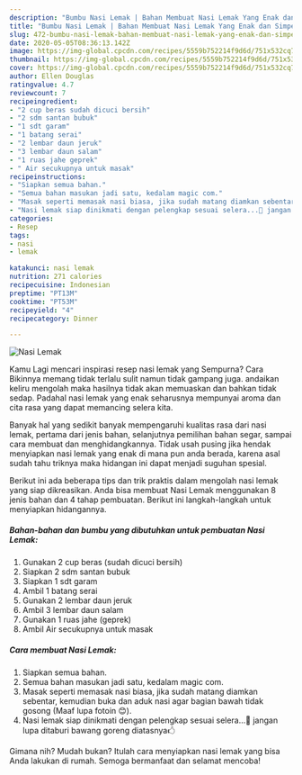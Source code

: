 ```yaml
---
description: "Bumbu Nasi Lemak | Bahan Membuat Nasi Lemak Yang Enak dan Simpel"
title: "Bumbu Nasi Lemak | Bahan Membuat Nasi Lemak Yang Enak dan Simpel"
slug: 472-bumbu-nasi-lemak-bahan-membuat-nasi-lemak-yang-enak-dan-simpel
date: 2020-05-05T08:36:13.142Z
image: https://img-global.cpcdn.com/recipes/5559b752214f9d6d/751x532cq70/nasi-lemak-foto-resep-utama.jpg
thumbnail: https://img-global.cpcdn.com/recipes/5559b752214f9d6d/751x532cq70/nasi-lemak-foto-resep-utama.jpg
cover: https://img-global.cpcdn.com/recipes/5559b752214f9d6d/751x532cq70/nasi-lemak-foto-resep-utama.jpg
author: Ellen Douglas
ratingvalue: 4.7
reviewcount: 7
recipeingredient:
- "2 cup beras sudah dicuci bersih"
- "2 sdm santan bubuk"
- "1 sdt garam"
- "1 batang serai"
- "2 lembar daun jeruk"
- "3 lembar daun salam"
- "1 ruas jahe geprek"
- " Air secukupnya untuk masak"
recipeinstructions:
- "Siapkan semua bahan."
- "Semua bahan masukan jadi satu, kedalam magic com."
- "Masak seperti memasak nasi biasa, jika sudah matang diamkan sebentar, kemudian buka dan aduk nasi agar bagian bawah tidak gosong (Maaf lupa fotoin 😊)."
- "Nasi lemak siap dinikmati dengan pelengkap sesuai selera...🤗 jangan lupa ditaburi bawang goreng diatasnya🖒"
categories:
- Resep
tags:
- nasi
- lemak

katakunci: nasi lemak 
nutrition: 271 calories
recipecuisine: Indonesian
preptime: "PT13M"
cooktime: "PT53M"
recipeyield: "4"
recipecategory: Dinner

---
```



![Nasi Lemak](https://img-global.cpcdn.com/recipes/5559b752214f9d6d/751x532cq70/nasi-lemak-foto-resep-utama.jpg)

Kamu Lagi mencari inspirasi resep nasi lemak yang Sempurna? Cara Bikinnya memang tidak terlalu sulit namun tidak gampang juga. andaikan keliru mengolah maka hasilnya tidak akan memuaskan dan bahkan tidak sedap. Padahal nasi lemak yang enak seharusnya mempunyai aroma dan cita rasa yang dapat memancing selera kita.

Banyak hal yang sedikit banyak mempengaruhi kualitas rasa dari nasi lemak, pertama dari jenis bahan, selanjutnya pemilihan bahan segar, sampai cara membuat dan menghidangkannya. Tidak usah pusing jika hendak menyiapkan nasi lemak yang enak di mana pun anda berada, karena asal sudah tahu triknya maka hidangan ini dapat menjadi suguhan spesial.




Berikut ini ada beberapa tips dan trik praktis dalam mengolah nasi lemak yang siap dikreasikan. Anda bisa membuat Nasi Lemak menggunakan 8 jenis bahan dan 4 tahap pembuatan. Berikut ini langkah-langkah untuk menyiapkan hidangannya.

<!--inarticleads1-->

##### Bahan-bahan dan bumbu yang dibutuhkan untuk pembuatan Nasi Lemak:

1. Gunakan 2 cup beras (sudah dicuci bersih)
1. Siapkan 2 sdm santan bubuk
1. Siapkan 1 sdt garam
1. Ambil 1 batang serai
1. Gunakan 2 lembar daun jeruk
1. Ambil 3 lembar daun salam
1. Gunakan 1 ruas jahe (geprek)
1. Ambil  Air secukupnya untuk masak




<!--inarticleads2-->

##### Cara membuat Nasi Lemak:

1. Siapkan semua bahan.
1. Semua bahan masukan jadi satu, kedalam magic com.
1. Masak seperti memasak nasi biasa, jika sudah matang diamkan sebentar, kemudian buka dan aduk nasi agar bagian bawah tidak gosong (Maaf lupa fotoin 😊).
1. Nasi lemak siap dinikmati dengan pelengkap sesuai selera...🤗 jangan lupa ditaburi bawang goreng diatasnya🖒




Gimana nih? Mudah bukan? Itulah cara menyiapkan nasi lemak yang bisa Anda lakukan di rumah. Semoga bermanfaat dan selamat mencoba!
